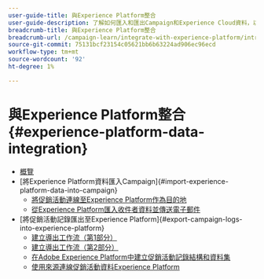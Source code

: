 ```yaml
---
user-guide-title: 與Experience Platform整合
user-guide-description: 了解如何匯入和匯出Campaign和Experience Cloud資料，以便兩個解決方案之間通訊。
breadcrumb-title: 與Experience Platform整合
breadcrumb-url: /campaign-learn/integrate-with-experience-platform/introduction.html
source-git-commit: 75131bcf23154c05621bb6b63224ad906ec96ecd
workflow-type: tm+mt
source-wordcount: '92'
ht-degree: 1%

---
```



# 與Experience Platform整合 {#experience-platform-data-integration}

+ [概覽](/help/tutorial-integrate-with-experience-platform/overview.md)
+ [將Experience Platform資料匯入Campaign]{#import-experience-platform-data-into-campaign}
   + [將促銷活動連線至Experience Platform作為目的地](/help/tutorial-integrate-with-experience-platform/connect-campaign-to-experience-platform-as-destination.md)
   + [從Experience Platform匯入收件者資料並傳送電子郵件](/help/tutorial-integrate-with-experience-platform/import-recipient-data-from-platform.md)
+ [將促銷活動記錄匯出至Experience Platform]{#export-campaign-logs-into-experience-platform}
   + [建立導出工作流（第1部分）](/help/tutorial-integrate-with-experience-platform/workflow-to-find-last-modified-date.md)
   + [建立導出工作流（第2部分）](/help/tutorial-integrate-with-experience-platform/extract-format-save-data-to-external-account.md)
   + [在Adobe Experience Platform中建立促銷活動記錄結構和資料集](/help/tutorial-integrate-with-experience-platform/create-a-campaign-logs-schema-and-dataset-in-experience-platform.md)
   + [使用來源連線促銷活動資料Experience Platform](/help/tutorial-integrate-with-experience-platform/connect-campaign-data-using-s3-as-source-on-platform.md)
